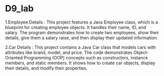# D9_lab
1.Employee Details :
This project features a Java Employee class, which is a blueprint for creating employee objects. It handles their name, ID, and salary. The program demonstrates how to create two employees, show their details, give them a salary raise, and then display their updated information.

2.Car Details :
This project contains a Java Car class that models cars with attributes like brand, model, and price. The code demonstrates Object-Oriented Programming (OOP) concepts such as constructors, instance members, and static members. It shows how to create car objects, display their details, and modify their properties.
